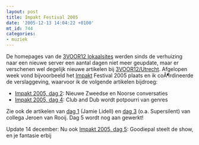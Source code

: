 ```yaml
---
layout: post
title: Impakt Festival 2005
date: '2005-12-13 14:04:22 +0100'
mt_id: 744
categories:
- muziek
---
```

De homepages van de <a href="http://3voor12.vpro.nl/3voor12/landkaart/">3VOOR12 lokaalsites</a> werden sinds de verhuizing naar een nieuwe server een aantal dagen niet meer geupdate, maar er verschenen wel degelijk nieuwe artikelen bij <a href="http://3voor12.vpro.nl/utrecht">3VOOR12/Utrecht</a>. Afgelopen week vond bijvoorbeeld het <a href="http://www.impakt.nl/">Impakt</a> Festival 2005 plaats en ik coÃ¶rdineerde de verslaggeving, waarvoor ik de volgende artikelen bijdroeg:

<ul>
<li><a href="http://3voor12lokaal.vpro.nl/magazines/news/index.jsp?portals=6337&magazines=6338&news=226378">Impakt 2005, dag 2</a>: Nieuwe Zweedse en Noorse conversaties</li>
<li><a href="http://3voor12lokaal.vpro.nl/magazines/news/index.jsp?portals=6337&magazines=6338&news=227192">Impakt 2005, dag 4</a>: Club and Dub wordt potpourri van genres</li>
</ul>

Zie ook de artikelen van <a href="http://3voor12lokaal.vpro.nl/magazines/news/index.jsp?portals=6337&magazines=6338&news=226144">dag 1</a> (Jamie Lidell) en <a href="http://3voor12lokaal.vpro.nl/magazines/news/index.jsp?portals=6337&magazines=6338&news=226940">dag 3</a> (o.a. Supersilent) van collega Jeroen van Rooij. Dag 5 wordt nog aan gewerkt!

Update 14 december: Nu ook <a href="http://3voor12lokaal.vpro.nl/magazines/news/index.jsp?portals=6337&magazines=6338&news=228497">Impakt 2005, dag 5</a>: Goodiepal steelt de show, en je fantasie erbij
